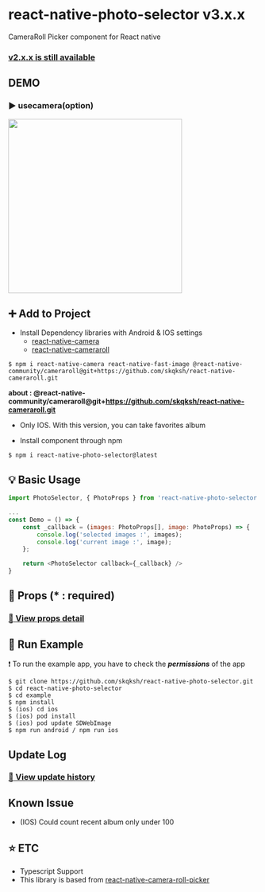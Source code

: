 # react-native-photo-selector v3.x.x

CameraRoll Picker component for React native

<a href="https://github.com/skqksh/react-native-photo-selector/blob/master/PhotoSelector_v2.md"><h3>v2.x.x is still available</h3></a>

## DEMO

### :arrow_forward: usecamera(option)

<a href="https://github.com/skqksh/react-native-photo-selector/blob/master/demo/photo-selector-v3.gif"><img src="https://lh3.googleusercontent.com/pw/ACtC-3dWw6X12vngn6rzl-H9lYUYg2OtBFLFKfnPyeF7a78csVA4I8mcEV5YM5OKWSVRUScd3xKApx4qMqEcY7y8gj5oFI0AFtVW51SXyAMUky_Z8kFQQo2toQuu_F_Ve6DD9yg6ve3eSSN51pLyc8-HFqbB=w222-h480-no?authuser=0" width="350"></a>

## :heavy_plus_sign: Add to Project

- Install Dependency libraries with Android & IOS settings
  - [react-native-camera](https://github.com/react-native-community/react-native-camera)
  - [react-native-cameraroll](https://github.com/react-native-community/react-native-cameraroll)

```
$ npm i react-native-camera react-native-fast-image @react-native-community/cameraroll@git+https://github.com/skqksh/react-native-cameraroll.git
```
<b>about : @react-native-community/cameraroll@git+https://github.com/skqksh/react-native-cameraroll.git</b>
 * Only IOS. With this version, you can take favorites album

- Install component through npm

```
$ npm i react-native-photo-selector@latest
```

## :bulb: Basic Usage

```js
import PhotoSelector, { PhotoProps } from 'react-native-photo-selector';

...
const Demo = () => {
    const _callback = (images: PhotoProps[], image: PhotoProps) => {
        console.log('selected images :', images);
        console.log('current image :', image);
    };

    return <PhotoSelector callback={_callback} />
}

```

## :wrench: Props (\* : required)

<a href="https://github.com/skqksh/react-native-photo-selector/blob/master/PropsDetail.md"><h3> :eyes: View props detail</h3></a>

## :calling: Run Example

:exclamation: To run the example app, you have to check the <b>_permissions_</b> of the app

```
$ git clone https://github.com/skqksh/react-native-photo-selector.git
$ cd react-native-photo-selector
$ cd example
$ npm install
$ (ios) cd ios
$ (ios) pod install
$ (ios) pod update SDWebImage
$ npm run android / npm run ios
```

## Update Log

<a href="https://github.com/skqksh/react-native-photo-selector/blob/V3/UpdateLog.md"><h3> :eyes: View update history</h3></a>

## Known Issue

- (IOS) Could count recent album only under 100

## :star: ETC

- Typescript Support
- This library is based from [react-native-camera-roll-picker](https://www.npmjs.com/package/react-native-camera-roll-picker)
